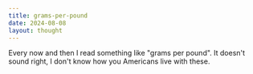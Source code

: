 ```yaml
---
title: grams-per-pound
date: 2024-08-08
layout: thought
---
```

Every now and then I read something like "grams per pound". It doesn't sound right, I don't know how you Americans live with these.